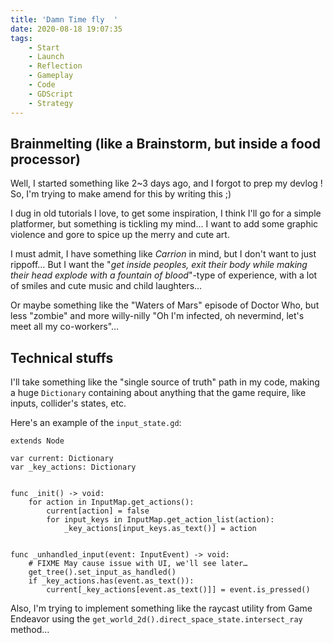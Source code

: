 ```yaml
---
title: 'Damn Time fly  '
date: 2020-08-18 19:07:35
tags:
	- Start
	- Launch
	- Reflection
	- Gameplay
	- Code
	- GDScript
	- Strategy
---
```


## Brainmelting (like a Brainstorm, but inside a food processor)
Well, I started something like 2~3 days ago, and I forgot to prep my devlog !
So, I'm trying to make amend for this by writing this ;)

I dug in old tutorials I love, to get some inspiration, I think I'll go for a simple platformer, but something is tickling my mind…
I want to add some graphic violence and gore to spice up the merry and cute art.

I must admit, I have something like _Carrion_ in mind, but I don't want to just rippoff…
But I want the "_get inside peoples, exit their body while making their head explode with a fountain of blood_"-type of experience, with a lot of smiles and cute music and child laughters…

Or maybe something like the "Waters of Mars" episode of Doctor Who, but less "zombie" and more willy-nilly "Oh I'm infected, oh nevermind, let's meet all my co-workers"…

## Technical stuffs
I'll take something like the "single source of truth" path in my code, making a huge `Dictionary` containing about anything that the game require, like inputs, collider's states, etc.

Here's an example of the `input_state.gd`:

```gdscript
extends Node

var current: Dictionary
var _key_actions: Dictionary


func _init() -> void:
	for action in InputMap.get_actions():
		current[action] = false
		for input_keys in InputMap.get_action_list(action):
			_key_actions[input_keys.as_text()] = action


func _unhandled_input(event: InputEvent) -> void:
	# FIXME May cause issue with UI, we'll see later…
	get_tree().set_input_as_handled()
	if _key_actions.has(event.as_text()):
		current[_key_actions[event.as_text()]] = event.is_pressed()
```

Also, I'm trying to implement something like the raycast utility from Game Endeavor using the `get_world_2d().direct_space_state.intersect_ray` method…
